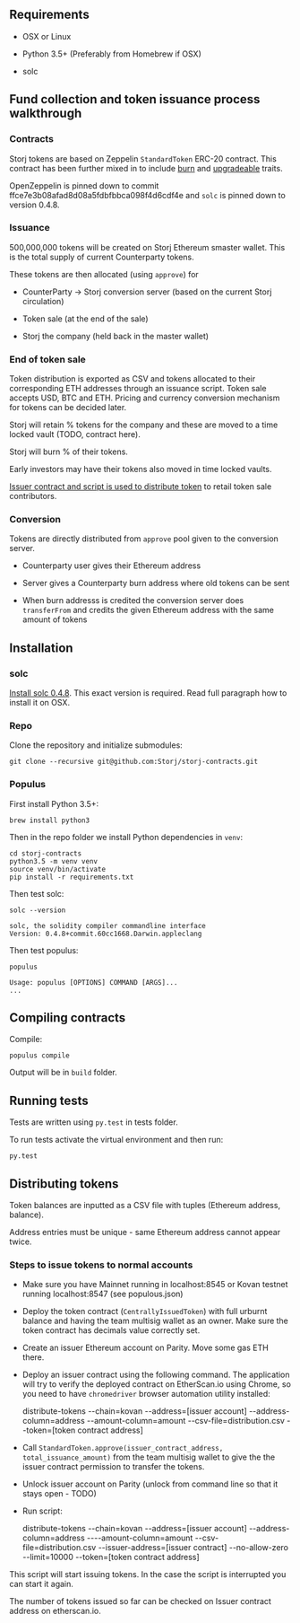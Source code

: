 ## Requirements

* OSX or Linux 

* Python 3.5+ (Preferably from Homebrew if OSX)

* solc

## Fund collection and token issuance process walkthrough

### Contracts

Storj tokens are based on Zeppelin `StandardToken` ERC-20 contract. This contract has been further mixed in to include [burn](https://github.com/Storj/storj-contracts/blob/master/contracts/BurnableToken.sol) and [upgradeable](https://github.com/Storj/storj-contracts/blob/master/contracts/UpgradeableToken.sol) traits.

OpenZeppelin is pinned down to commit ffce7e3b08afad8d08a5fdbfbbca098f4d6cdf4e and `solc` is pinned down to version 0.4.8.

### Issuance

500,000,000 tokens will be created on Storj Ethereum smaster wallet. This is the total supply of current Counterparty tokens.

These tokens are then allocated (using `approve`) for 
 
* CounterParty -> Storj conversion server (based on the current Storj circulation)

* Token sale (at the end of the sale)
 
* Storj the company (held back in the master wallet)

### End of token sale

Token distribution is exported as CSV and tokens allocated to their corresponding ETH addresses through an issuance script. Token sale accepts USD, BTC and ETH. Pricing and currency conversion mechanism for tokens can be decided later.

Storj will retain % tokens for the company and these are moved to a time locked vault (TODO, contract here).

Storj will burn % of their tokens.

Early investors may have their tokens also moved in time locked vaults.

[Issuer contract and script is used to distribute token](https://github.com/Storj/storj-contracts/blob/master/contracts/Issuer.sol) to retail token sale contributors.

### Conversion

Tokens are directly distributed from `approve` pool given to the conversion server.

* Counterparty user gives their Ethereum address

* Server gives a Counterparty burn address where old tokens can be sent
 
* When burn addresss is credited the conversion server does `transferFrom` and credits the given Ethereum address with the same amount of tokens

## Installation

### solc

[Install solc 0.4.8](http://solidity.readthedocs.io/en/develop/installing-solidity.html#binary-packages). This exact version is required. Read full paragraph how to install it on OSX.

### Repo

Clone the repository and initialize submodules:

    git clone --recursive git@github.com:Storj/storj-contracts.git

### Populus

First install Python 3.5+:

    brew install python3

Then in the repo folder we install Python dependencies in `venv`:

    cd storj-contracts
    python3.5 -m venv venv
    source venv/bin/activate
    pip install -r requirements.txt
    
Then test solc:

    solc --version
    
    solc, the solidity compiler commandline interface
    Version: 0.4.8+commit.60cc1668.Darwin.appleclang
    
Then test populus:
                                         
    populus          
    
    Usage: populus [OPTIONS] COMMAND [ARGS]...
    ...
                                                
## Compiling contracts
                   
Compile:                   
                             
    populus compile                                
                              
Output will be in `build` folder.                                       
                                        
## Running tests

Tests are written using `py.test` in tests folder.

To run tests activate the virtual environment and then run:

    py.test
    
## Distributing tokens
    
Token balances are inputted as a CSV file with tuples (Ethereum address, balance).
    
Address entries must be unique - same Ethereum address cannot appear twice.
  
### Steps to issue tokens to normal accounts

* Make sure you have Mainnet running in localhost:8545 or Kovan testnet running localhost:8547 (see populous.json)

* Deploy the token contract (`CentrallyIssuedToken`) with full urburnt balance and having the team multisig wallet as an owner. Make sure the token contract has decimals value correctly set.

* Create an issuer Ethereum account on Parity. Move some gas ETH there.
   
* Deploy an issuer contract using the following command. The application will try to verify the deployed contract on EtherScan.io using Chrome, so you need to have `chromedriver` browser automation utility installed:
  
    distribute-tokens --chain=kovan --address=[issuer account] --address-column=address --amount-column=amount --csv-file=distribution.csv --token=[token contract address]           
   
* Call `StandardToken.approve(issuer_contract_address, total_issuance_amount)` from the team multisig wallet to give the the issuer contract permission to transfer the tokens.

* Unlock issuer account on Parity (unlock from command line so that it stays open - TODO)

* Run script:

    distribute-tokens --chain=kovan --address=[issuer account] --address-column=address ----amount-column=amount --csv-file=distribution.csv --issuer-address=[issuer contract] --no-allow-zero --limit=10000 --token=[token contract address]
      
This script will start issuing tokens. In the case the script is interrupted you can start it again.

The number of tokens issued so far can be checked on Issuer contract address on etherscan.io.



                                                                           
